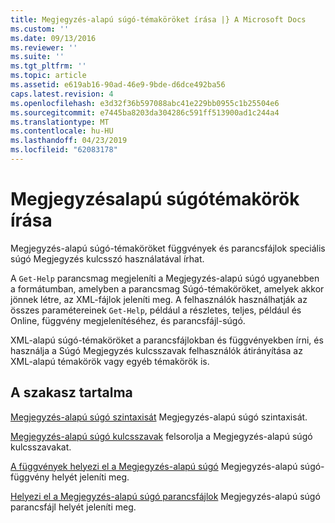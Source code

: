 ```yaml
---
title: Megjegyzés-alapú súgó-témaköröket írása |} A Microsoft Docs
ms.custom: ''
ms.date: 09/13/2016
ms.reviewer: ''
ms.suite: ''
ms.tgt_pltfrm: ''
ms.topic: article
ms.assetid: e619ab16-90ad-46e9-9bde-d6dce492ba56
caps.latest.revision: 4
ms.openlocfilehash: e3d32f36b597088abc41e229bb0955c1b25504e6
ms.sourcegitcommit: e7445ba8203da304286c591ff513900ad1c244a4
ms.translationtype: MT
ms.contentlocale: hu-HU
ms.lasthandoff: 04/23/2019
ms.locfileid: "62083178"
---
```

# <a name="writing-comment-based-help-topics"></a>Megjegyzésalapú súgótémakörök írása

Megjegyzés-alapú súgó-témaköröket függvények és parancsfájlok speciális súgó Megjegyzés kulcsszó használatával írhat.

 A `Get-Help` parancsmag megjeleníti a Megjegyzés-alapú súgó ugyanebben a formátumban, amelyben a parancsmag Súgó-témaköröket, amelyek akkor jönnek létre, az XML-fájlok jeleníti meg. A felhasználók használhatják az összes paramétereinek `Get-Help`, például a részletes, teljes, például és Online, függvény megjelenítéséhez, és parancsfájl-súgó.

 XML-alapú súgó-témaköröket a parancsfájlokban és függvényekben írni, és használja a Súgó Megjegyzés kulcsszavak felhasználók átirányítása az XML-alapú témakörök vagy egyéb témakörök is.

## <a name="in-this-section"></a>A szakasz tartalma

 [Megjegyzés-alapú súgó szintaxisát](./syntax-of-comment-based-help.md) Megjegyzés-alapú súgó szintaxisát.

 [Megjegyzés-alapú súgó kulcsszavak](./comment-based-help-keywords.md) felsorolja a Megjegyzés-alapú súgó kulcsszavakat.

 [A függvények helyezi el a Megjegyzés-alapú súgó](./placing-comment-based-help-in-functions.md) Megjegyzés-alapú súgó-függvény helyét jeleníti meg.

 [Helyezi el a Megjegyzés-alapú súgó parancsfájlok](./placing-comment-based-help-in-scripts.md) Megjegyzés-alapú súgó parancsfájl helyét jeleníti meg.